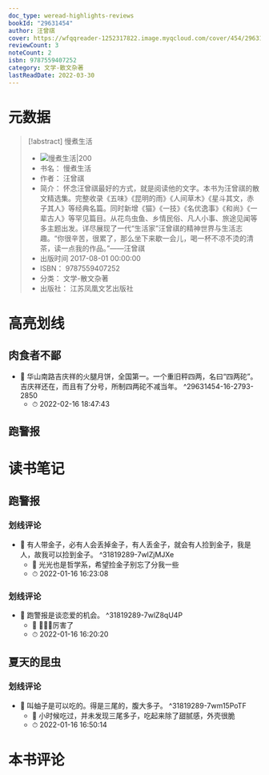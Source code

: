 ```yaml
---
doc_type: weread-highlights-reviews
bookId: "29631454"
author: 汪曾祺
cover: https://wfqqreader-1252317822.image.myqcloud.com/cover/454/29631454/t7_29631454.jpg
reviewCount: 3
noteCount: 2
isbn: 9787559407252
category: 文学-散文杂著
lastReadDate: 2022-03-30
---
```

# 元数据
> [!abstract] 慢煮生活
> - ![ 慢煮生活|200](https://wfqqreader-1252317822.image.myqcloud.com/cover/454/29631454/t7_29631454.jpg)
> - 书名： 慢煮生活
> - 作者： 汪曾祺
> - 简介： 怀念汪曾祺最好的方式，就是阅读他的文字。本书为汪曾祺的散文精选集。完整收录《五味》《昆明的雨》《人间草木》《星斗其文，赤子其人》等经典名篇。同时新增《猫》《一技》《名优逸事》《和尚》《一辈古人》等罕见篇目。从花鸟虫鱼、乡情民俗、凡人小事、旅途见闻等多主题出发。详尽展现了一代“生活家”汪曾祺的精神世界与生活志趣。“你很辛苦，很累了，那么坐下来歇一会儿，喝一杯不凉不烫的清茶，读一点我的作品。”——汪曾祺
> - 出版时间 2017-08-01 00:00:00
> - ISBN： 9787559407252
> - 分类： 文学-散文杂著
> - 出版社： 江苏凤凰文艺出版社

# 高亮划线

## 肉食者不鄙


- 📌 华山南路吉庆祥的火腿月饼，全国第一。一个重旧秤四两，名曰“四两砣”。吉庆祥还在，而且有了分号，所制四两砣不减当年。 ^29631454-16-2793-2850
    - ⏱ 2022-02-16 18:47:43 
## 跑警报

 
# 读书笔记

## 跑警报

### 划线评论
- 📌 有人带金子，必有人会丢掉金子，有人丢金子，就会有人捡到金子，我是人，故我可以捡到金子。  ^31819289-7wlZjMJXe
    - 💭 光光也是哲学系，希望捡金子别忘了分我一些
    - ⏱ 2022-01-16 16:23:08

### 划线评论
- 📌 跑警报是谈恋爱的机会。  ^31819289-7wlZ8qU4P
    - 💭 🤣🤣🤣厉害了
    - ⏱ 2022-01-16 16:20:20
   
## 夏天的昆虫

### 划线评论
- 📌 叫蚰子是可以吃的。得是三尾的，腹大多子。  ^31819289-7wm15PoTF
    - 💭 小时候吃过，并未发现三尾多子，吃起来除了甜腻感，外壳很脆
    - ⏱ 2022-01-16 16:50:14
   
# 本书评论

